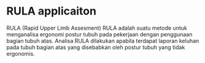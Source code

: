 # RULA applicaiton
RULA (Rapid Upper Limb Assesment)
RULA adalah suatu metode untuk menganalisa ergonomi postur tubuh pada pekerjaan dengan penggunaan bagian tubuh atas. Analisa RULA dilakukan apabila terdapat laporan keluhan pada tubuh bagian atas yang disebabkan oleh postur tubuh yang tidak ergonomis.

